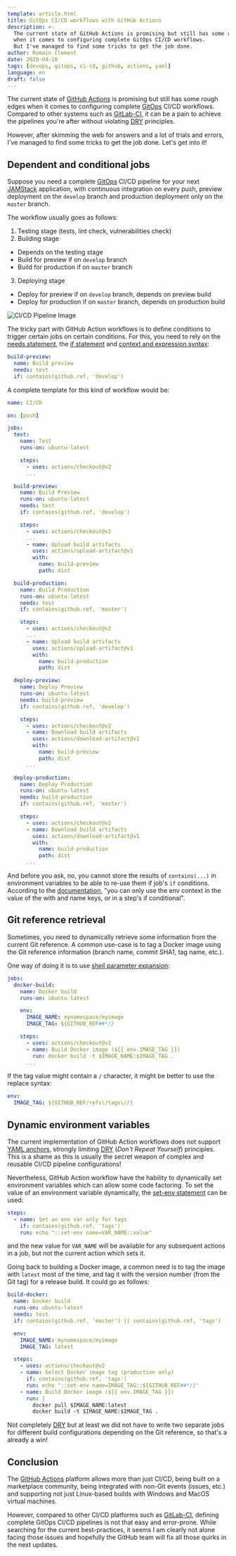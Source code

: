 ```yaml
---
template: article.html
title: GitOps CI/CD workflows with GitHub Actions
description: >-
  The current state of GitHub Actions is promising but still has some rough edges,
  when it comes to configuring complete GitOps CI/CD workflows.
  But I've managed to find some tricks to get the job done.
author: Romain Clement
date: 2020-04-18
tags: [devops, gitops, ci-cd, github, actions, yaml]
language: en
draft: false
---
```



The current state of [GitHub Actions][github-actions] is promising but still
has some rough edges when it comes to configuring complete [GitOps][gitops]
CI/CD workflows. Compared to other systems such as [GitLab-CI][gitlab-ci],
it can be a pain to achieve the pipelines you're after without violating
[DRY][dry] principles.

However, after skimming the web for answers and a lot of trials and errors,
I've managed to find some tricks to get the job done. Let's get into it!

## Dependent and conditional jobs

Suppose you need a complete [GitOps][gitops] CI/CD pipeline for your next
[JAMStack][jamstack] application, with continuous integration on every push,
preview deployment on the `develop` branch and production deployment only on
the `master` branch.

The workflow usually goes as follows:

1. Testing stage (tests, lint check, vulnerabilities check)
2. Building stage

- Depends on the testing stage
- Build for preview if on `develop` branch
- Build for production if on `master` branch

3. Deploying stage

- Deploy for preview if on `develop` branch, depends on preview build
- Deploy for production if on `master` branch, depends on production build

![CI/CD Pipeline Image][img-pipeline]

The tricky part with GitHub Action workflows is to define conditions to trigger
certain jobs on certain conditions. For this, you need to rely on the
[needs statement][needs-statement], the [if statement][if-statement] and
[context and expression syntax][context-expression-syntax]:

```yaml
build-preview:
  name: Build preview
  needs: test
  if: contains(github.ref, 'develop')
```

A complete template for this kind of workflow would be:

```yaml
name: CI/CD

on: [push]

jobs:
  test:
    name: Test
    runs-on: ubuntu-latest

    steps:
      - uses: actions/checkout@v2
      ...

  build-preview:
    name: Build Preview
    runs-on: ubuntu-latest
    needs: test
    if: contains(github.ref, 'develop')

    steps:
      - uses: actions/checkout@v2
      ...
      - name: Upload build artifacts
        uses: actions/upload-artifact@v1
        with:
          name: build-preview
          path: dist

  build-production:
    name: Build Production
    runs-on: ubuntu-latest
    needs: test
    if: contains(github.ref, 'master')

    steps:
      - uses: actions/checkout@v2
      ...
      - name: Upload build artifacts
        uses: actions/upload-artifact@v1
        with:
          name: build-production
          path: dist

  deploy-preview:
    name: Deploy Preview
    runs-on: ubuntu-latest
    needs: build-preview
    if: contains(github.ref, 'develop')

    steps:
      - uses: actions/checkout@v2
      - name: Download build artifacts
        uses: actions/download-artifact@v1
        with:
          name: build-preview
          path: dist
      ...

  deploy-production:
    name: Deploy Production
    runs-on: ubuntu-latest
    needs: build-production
    if: contains(github.ref, 'master')

    steps:
      - uses: actions/checkout@v2
      - name: Download build artifacts
        uses: actions/download-artifact@v1
        with:
          name: build-production
          path: dist
      ...
```

And before you ask, no, you cannot store the results of `contains(...)` in
environment variables to be able to re-use them if job's `if` conditions.
According to the [documentation][env-context], "you can only use the env context
in the value of the with and name keys, or in a step's if conditional".

## Git reference retrieval

Sometimes, you need to dynamically retrieve some information from the current
Git reference. A common use-case is to tag a Docker image using the Git reference
information (branch name, commit SHA1, tag name, etc.).

One way of doing it is to use [shell parameter expansion][shell-parameter-expansion]:

```yaml
jobs:
  docker-build:
    name: Docker build
    runs-on: ubuntu-latest

    env:
      IMAGE_NAME: mynamespace/myimage
      IMAGE_TAG: ${GITHUB_REF##*/}

    steps:
      - uses: actions/checkout@v2
      - name: Build Docker image (${{ env.IMAGE_TAG }})
        run: docker build -t $IMAGE_NAME:$IMAGE_TAG .
      ...
```

If the tag value might contain a `/` character, it might be better to use
the replace syntax:

```yaml
env:
  IMAGE_TAG: ${GITHUB_REF/refs\/tags\//}
```

## Dynamic environment variables

The current implementation of GitHub Action workflows does not support
[YAML anchors][yaml-anchors], strongly limiting [DRY][dry] (_Don't Repeat Yourself_)
principles.
This is a shame as this is usually the secret weapon of complex and reusable
CI/CD pipeline configurations!

Nevertheless, GitHub Action workflow have the hability to dynamically set
environment variables which can allow some code factoring.
To set the value of an environment variable dynamically, the
[set-env statement][set-env-statement] can be used:

```yaml
steps:
  - name: Set an env var only for tags
    if: contains(github.ref, 'tags')
    run: echo "::set-env name=VAR_NAME::value"
```

and the new value for `VAR_NAME` will be available for any subsequent actions
in a job, but not the current action which sets it.

Going back to building a Docker image, a common need is to tag the image with
`latest` most of the time, and tag it with the version number (from the Git tag)
for a release build. It could go as follows:

```yaml
build-docker:
  name: Docker build
  runs-on: ubuntu-latest
  needs: test
  if: contains(github.ref, 'master') || contains(github.ref, 'tags')

  env:
    IMAGE_NAME: mynamespace/myimage
    IMAGE_TAG: latest

  steps:
    - uses: actions/checkout@v2
    - name: Select Docker image tag (production only)
      if: contains(github.ref, 'tags')
      run: echo "::set-env name=IMAGE_TAG::${GITHUB_REF##*/}"
    - name: Build Docker image (${{ env.IMAGE_TAG }})
      run: |
        docker pull $IMAGE_NAME:latest
        docker build -t $IMAGE_NAME:$IMAGE_TAG .
```

Not completely [DRY][dry] but at least we did not have to write two separate
jobs for different build configurations depending on the Git reference,
so that's a already a win!

## Conclusion

The [GitHub Actions][github-actions] platform allows more than just CI/CD, being built on a
marketplace community, being integrated with non-Git events (issues, etc.)
and supporting not just Linux-based builds with Windows and MacOS virtual machines.

However, compared to other CI/CD platforms such as [GitLab-CI][gitlab-ci],
defining complete GitOps CI/CD pipelines is not that easy and error-prone.
While searching for the current best-practices, it seems I am clearly not alone
facing those issues and hopefully the GitHub team will fix all those quirks in
the next updates.

[img-pipeline]: ../static/articles/github-actions-cicd-workflows/pipeline.png 'GitOps CI/CD Pipeline'
[github-actions]: https://github.com/features/actions 'GitHub Actions'
[gitlab-ci]: https://docs.gitlab.com/ce/ci/ 'GitLab-CI'
[gitops]: https://www.gitops.tech 'GitOps'
[jamstack]: https://jamstack.org 'JAMStack'
[needs-statement]: https://help.github.com/en/actions/reference/workflow-syntax-for-github-actions#jobsjob_idneeds 'GitHub Actions - Workflow Syntax'
[if-statement]: https://help.github.com/en/actions/reference/workflow-syntax-for-github-actions#jobsjob_idif 'GitHub Actions - Workflow Syntax'
[set-env-statement]: https://help.github.com/en/actions/reference/workflow-commands-for-github-actions#setting-an-environment-variable 'GitHub Actions - Workflow Commands'
[context-expression-syntax]: https://help.github.com/en/actions/reference/context-and-expression-syntax-for-github-actions 'GitHub Actions - Context and Expression Syntax'
[env-context]: https://help.github.com/en/actions/reference/context-and-expression-syntax-for-github-actions#env-context 'GitHub Actions - Context and Expression Syntax'
[shell-parameter-expansion]: https://www.gnu.org/software/bash/manual/html_node/Shell-Parameter-Expansion.html 'GNU Bash Shell Parameter Expansion'
[yaml-anchors]: https://docs.gitlab.com/ce/ci/yaml/#anchors 'GitLab-CI YAML Anchors'
[dry]: https://en.wikipedia.org/wiki/Don%27t_repeat_yourself "Wikipedia - Don't Repeat Yourself"
